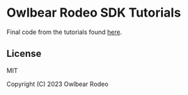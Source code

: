 # Owlbear Rodeo SDK Tutorials

Final code from the tutorials found [here](https://docs.owlbear.rodeo/extensions/getting-started/).

## License

MIT

Copyright (C) 2023 Owlbear Rodeo
